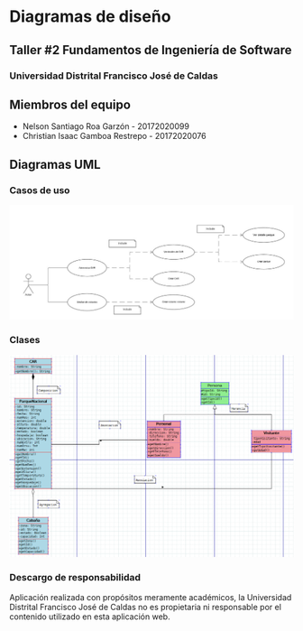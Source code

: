 # Diagramas de diseño
## Taller #2 Fundamentos de Ingeniería de Software
### Universidad Distrital Francisco José de Caldas

## Miembros del equipo
- Nelson Santiago Roa Garzón - 20172020099 
- Christian Isaac Gamboa Restrepo - 20172020076

## Diagramas UML 
### Casos de uso

![](DiagramasUML/Diagrama%20-%20caso%20de%20uso.JPG)

### Clases

![](DiagramasUML/Diagrama%20-%20clases.png)

### Descargo de responsabilidad
Aplicación realizada con propósitos meramente académicos, 
la Universidad Distrital Francisco José de Caldas no es propietaria
ni responsable por el contenido utilizado en esta aplicación web.

